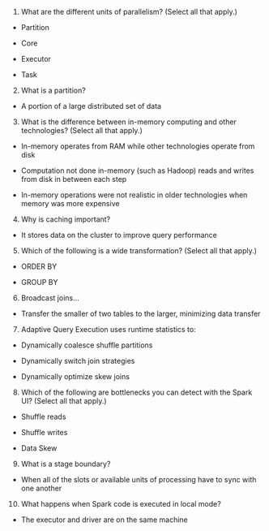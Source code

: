 1. What are the different units of parallelism? (Select all that apply.)

- Partition

- Core

- Executor

- Task

2. What is a partition?

- A portion of a large distributed set of data

3. What is the difference between in-memory computing and other technologies? (Select all that apply.)

- In-memory operates from RAM while other technologies operate from disk

- Computation not done in-memory (such as Hadoop) reads and writes from disk in between each step

- In-memory operations were not realistic in older technologies when memory was more expensive

4. Why is caching important?

- It stores data on the cluster to improve query performance

5. Which of the following is a wide transformation? (Select all that apply.)

- ORDER BY 

- GROUP BY

6. Broadcast joins...

-  Transfer the smaller of two tables to the larger, minimizing data transfer

7. Adaptive Query Execution uses runtime statistics to:

- Dynamically coalesce shuffle partitions

- Dynamically switch join strategies
 
- Dynamically optimize skew joins

8. Which of the following are bottlenecks you can detect with the Spark UI? (Select all that apply.)

- Shuffle reads

- Shuffle writes

- Data Skew

9. What is a stage boundary?

- When all of the slots or available units of processing have to sync with one another

10. What happens when Spark code is executed in local mode?

- The executor and driver are on the same machine
